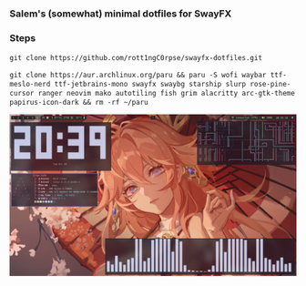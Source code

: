 ### Salem's (somewhat) minimal dotfiles for SwayFX

### Steps

```
git clone https://github.com/rott1ngC0rpse/swayfx-dotfiles.git
```

```
git clone https://aur.archlinux.org/paru && paru -S wofi waybar ttf-meslo-nerd ttf-jetbrains-mono swayfx swaybg starship slurp rose-pine-cursor ranger neovim mako autotiling fish grim alacritty arc-gtk-theme papirus-icon-dark && rm -rf ~/paru
```

![Screenshot](images/screenshot.png)
